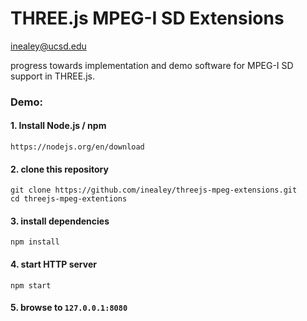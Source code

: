 # THREE.js MPEG-I SD Extensions

inealey@ucsd.edu

progress towards implementation and demo software for MPEG-I SD support in THREE.js.

### Demo:

#### 1. Install Node.js / npm
```
https://nodejs.org/en/download
```

#### 2. clone this repository
```
git clone https://github.com/inealey/threejs-mpeg-extensions.git
cd threejs-mpeg-extentions
```

#### 3. install dependencies
```
npm install
```

#### 4. start HTTP server
```
npm start
```

#### 5. browse to `127.0.0.1:8080`
